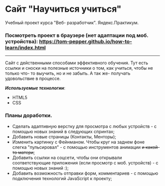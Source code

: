 #  **Сайт "Научиться учиться"**
Учебный проект курса "Веб- разработчик". Яндекс.Практикум.

### Посмотреть проект в браузере (нет адаптации под моб. устройства): https://tom-pepper.github.io/how-to-learn/index.html
-----

Сайт с действенными способами эффективного обучения. Тут есть ссылки и сноски на полезные источники о том, как учиться, чтобы не только что- то выучить, но и не забыть. А так же- получать удовольствие в процессе. 

_**Используемые технологии**_: 
* HTML5
* CSS


### Планы доработки.
- Сделать адаптивную верстку для просмотра с любых устройств - с помощью новых знаний в следующих спринтах;
- Добавить новые страницы (Контакты, Менторы);
- Изменить картинку с Фейнманом. Чтобы круг на заднем фоне слегка "пульсировал" - с помощью инструментов анимации ~~и какой- то матери~~;
- Добавить ссылки на соцсети, чтобы они открывали соответствующие приложения (если просмотр с моб. устройств) - с помощью новых знаний :);
- Добавить возможность отправки форм, комментариев - с помощью подключения технологий JavaScript к проекту;
